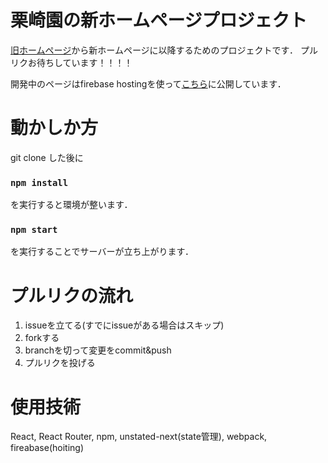 # 栗崎園の新ホームページプロジェクト
[旧ホームページ](http://www.kurisakien.com)から新ホームページに以降するためのプロジェクトです．
プルリクお待ちしています！！！！

開発中のページはfirebase hostingを使って[こちら](https://kurisakienhomepage.firebaseapp.com/)に公開しています．

# 動かしか方
git clone した後に
### `npm install`
を実行すると環境が整います．
### `npm start`
を実行することでサーバーが立ち上がります．

# プルリクの流れ
1. issueを立てる(すでにissueがある場合はスキップ)
2. forkする
3. branchを切って変更をcommit&push
4. プルリクを投げる

# 使用技術
React, React Router, npm, unstated-next(state管理), webpack, fireabase(hoiting)

<!--
# Getting Started with Create React App

This project was bootstrapped with [Create React App](https://github.com/facebook/create-react-app).

## Available Scripts

### `npm test`

Launches the test runner in the interactive watch mode.\
See the section about [running tests](https://facebook.github.io/create-react-app/docs/running-tests) for more information.

### `npm run build`

Builds the app for production to the `build` folder.\
It correctly bundles React in production mode and optimizes the build for the best performance.

The build is minified and the filenames include the hashes.\
Your app is ready to be deployed!

See the section about [deployment](https://facebook.github.io/create-react-app/docs/deployment) for more information.

### `npm run eject`

**Note: this is a one-way operation. Once you `eject`, you can’t go back!**

If you aren’t satisfied with the build tool and configuration choices, you can `eject` at any time. This command will remove the single build dependency from your project.

Instead, it will copy all the configuration files and the transitive dependencies (webpack, Babel, ESLint, etc) right into your project so you have full control over them. All of the commands except `eject` will still work, but they will point to the copied scripts so you can tweak them. At this point you’re on your own.

You don’t have to ever use `eject`. The curated feature set is suitable for small and middle deployments, and you shouldn’t feel obligated to use this feature. However we understand that this tool wouldn’t be useful if you couldn’t customize it when you are ready for it.
-->